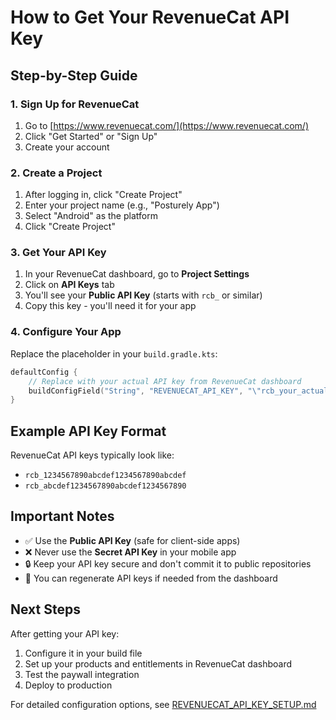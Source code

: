# How to Get Your RevenueCat API Key

## Step-by-Step Guide

### 1. Sign Up for RevenueCat
1. Go to [https://www.revenuecat.com/](https://www.revenuecat.com/)
2. Click "Get Started" or "Sign Up"
3. Create your account

### 2. Create a Project
1. After logging in, click "Create Project"
2. Enter your project name (e.g., "Posturely App")
3. Select "Android" as the platform
4. Click "Create Project"

### 3. Get Your API Key
1. In your RevenueCat dashboard, go to **Project Settings**
2. Click on **API Keys** tab
3. You'll see your **Public API Key** (starts with `rcb_` or similar)
4. Copy this key - you'll need it for your app

### 4. Configure Your App
Replace the placeholder in your `build.gradle.kts`:

```kotlin
defaultConfig {
    // Replace with your actual API key from RevenueCat dashboard
    buildConfigField("String", "REVENUECAT_API_KEY", "\"rcb_your_actual_key_here\"")
}
```

## Example API Key Format
RevenueCat API keys typically look like:
- `rcb_1234567890abcdef1234567890abcdef`
- `rcb_abcdef1234567890abcdef1234567890`

## Important Notes
- ✅ Use the **Public API Key** (safe for client-side apps)
- ❌ Never use the **Secret API Key** in your mobile app
- 🔒 Keep your API key secure and don't commit it to public repositories
- 🔄 You can regenerate API keys if needed from the dashboard

## Next Steps
After getting your API key:
1. Configure it in your build file
2. Set up your products and entitlements in RevenueCat dashboard
3. Test the paywall integration
4. Deploy to production

For detailed configuration options, see [REVENUECAT_API_KEY_SETUP.md](./REVENUECAT_API_KEY_SETUP.md)
